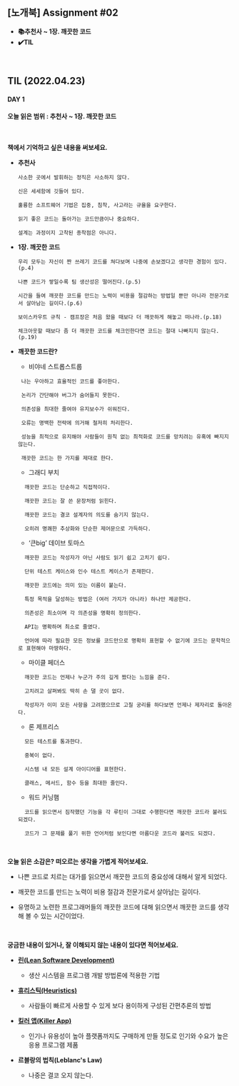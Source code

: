 ## [노개북] Assignment #02

- **📚추천사 ~ 1장. 깨끗한 코드**
- **✔️TIL**

<br>

## TIL (2022.04.23)
#### DAY 1
#### 오늘 읽은 범위 : 추천사 ~ 1장. 깨끗한 코드

<br>


**책에서 기억하고 싶은 내용을 써보세요.**

- **추천사**
  ```
  사소한 곳에서 발휘하는 정직은 사소하지 않다.

  신은 세세함에 깃들어 있다.

  훌륭한 소프트웨어 기법은 집중, 침착, 사고라는 규율을 요구한다.

  읽기 좋은 코드는 돌아가는 코드만큼이나 중요하다.

  설계는 과정이지 고착된 종착점은 아니다.
  ```

- **1장. 깨끗한 코드**
  ```
  우리 모두는 자신이 짠 쓰레기 코드를 쳐다보며 나중에 손보겠다고 생각한 경험이 있다.(p.4)

  나쁜 코드가 쌓일수록 팀 생산성은 떨어진다.(p.5)

  시간을 들여 깨끗한 코드를 만드는 노력이 비용을 절감하는 방법일 뿐만 아니라 전문가로서 살아남는 길이다.(p.6)

  보이스카우트 규칙 - 캠프장은 처음 왔을 때보다 더 깨끗하게 해놓고 떠나라.(p.18)

  체크아웃할 때보다 좀 더 깨끗한 코드를 체크인한다면 코드는 절대 나빠지지 않는다.(p.19)
  ```

- **깨끗한 코드란?**
  - 비야네 스트롭스트룹
   ```
    나는 우아하고 효율적인 코드를 좋아한다. 
    
    논리가 간단해야 버그가 숨어들지 못한다.
    
    의존성을 최대한 줄여야 유지보수가 쉬워진다. 
    
    오류는 명백한 전략에 의거해 철저히 처리한다.
    
    성능을 최적으로 유지해야 사람들이 원칙 없는 최적화로 코드를 망치려는 유혹에 빠지지 않는다. 
    
    깨끗한 코드는 한 가지를 제대로 한다.
   ```
   
  - 그래디 부치
  ```
    깨끗한 코드는 단순하고 직접적이다. 
    
    깨끗한 코드는 잘 쓴 문장처럼 읽힌다.
    
    깨끗한 코드는 결코 설계자의 의도를 숨기지 않는다. 
    
    오히려 명쾌한 추상화와 단순한 제어문으로 가득하다.
  ```
  
  - ‘큰big’ 데이브 토마스
  ```
    깨끗한 코드는 작성자가 아닌 사람도 읽기 쉽고 고치기 쉽다. 
    
    단위 테스트 케이스와 인수 테스트 케이스가 존재한다. 
    
    깨끗한 코드에는 의미 있는 이름이 붙는다. 
    
    특정 목적을 달성하는 방법은 (여러 가지가 아니라) 하나만 제공한다. 
    
    의존성은 최소이며 각 의존성을 명확히 정의한다.
    
    API는 명확하며 최소로 줄였다. 
    
    언어에 따라 필요한 모든 정보를 코드만으로 명확히 표현할 수 없기에 코드는 문학적으로 표현해야 마땅하다.
  ```
  
  - 마이클 페더스
  ```
    깨끗한 코드는 언제나 누군가 주의 깊게 짰다는 느낌을 준다. 
    
    고치려고 살펴봐도 딱히 손 댈 곳이 없다. 
    
    작성자가 이미 모든 사항을 고려했으므로 고칠 궁리를 하다보면 언제나 제자리로 돌아온다. 
  ```
  
  - 론 제프리스
  ```
    모든 테스트를 통과한다.
    
    중복이 없다.
    
    시스템 내 모든 설계 아이디어를 표현한다.
    
    클래스, 메서드, 함수 등을 최대한 줄인다.
  ```
  
  - 워드 커닝햄
  ```
    코드를 읽으면서 짐작했던 기능을 각 루틴이 그대로 수행한다면 깨끗한 코드라 불러도 되겠다. 
    
    코드가 그 문제를 풀기 위한 언어처럼 보인다면 아름다운 코드라 불러도 되겠다.
  ```
  

<br>

**오늘 읽은 소감은? 떠오르는 생각을 가볍게 적어보세요.**

- 나쁜 코드로 치르는 대가를 읽으면서 깨끗한 코드의 중요성에 대해서 알게 되었다.

- 깨끗한 코드를 만드는 노력이 비용 절감과 전문가로서 살아남는 길이다.

- 유명하고 노련한 프로그래머들의 깨끗한 코드에 대해 읽으면서 깨끗한 코드를 생각해 볼 수 있는 시간이었다.


<br>

**궁금한 내용이 있거나, 잘 이해되지 않는 내용이 있다면 적어보세요.**

- [**린(Lean Software Development)**](http://www.incodom.kr/%EB%A6%B0_%EC%86%8C%ED%94%84%ED%8A%B8%EC%9B%A8%EC%96%B4_%EA%B0%9C%EB%B0%9C%EB%B0%A9%EB%B2%95%EB%A1%A0)
  - 생산 시스템을 프로그램 개발 방법론에 적용한 기법

- [**휴리스틱(Heuristics)**](https://ko.wikipedia.org/wiki/%ED%9C%B4%EB%A6%AC%EC%8A%A4%ED%8B%B1_%EC%9D%B4%EB%A1%A0)
  -  사람들이 빠르게 사용할 수 있게 보다 용이하게 구성된 간편추론의 방법

-  [**킬러 앱(Killer App)**](https://ko.wikipedia.org/wiki/%ED%82%AC%EB%9F%AC_%EC%95%A0%ED%94%8C%EB%A6%AC%EC%BC%80%EC%9D%B4%EC%85%98)
    - 인기나 유용성이 높아 플랫폼까지도 구매하게 만들 정도로 인기와 수요가 높은 응용 프로그램 제품
    
- **르블랑의 법칙(Leblanc's Law)**
  - 나중은 결코 오지 않는다.


